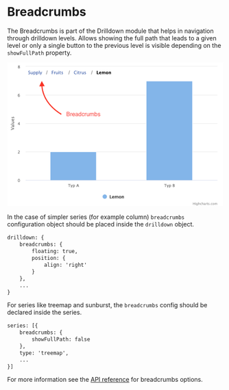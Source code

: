 Breadcrumbs
============

The Breadcrumbs is part of the Drilldown module that helps in navigation through drilldown levels.
Allows showing the full path that leads to a given level or only a single button to the previous level is visible depending on the `showFullPath` property.

![breadcrumbs.png](breadcrumbs.png)

In the case of simpler series (for example column) `breadcrumbs` configuration object should be placed inside the `drilldown` object.

``` JS
drilldown: {
    breadcrumbs: {
        floating: true,
        position: {
            align: 'right'
        }
    },
    ...
}
```
For series like treemap and sunburst, the `breadcrumbs` config should be declared inside the series.
``` JS
series: [{
    breadcrumbs: {
        showFullPath: false
    },
    type: 'treemap',
    ...
}]
```

For more information see the [API reference](https://api.highcharts.com/highcharts/breadcrumbs) for breadcrumbs options.